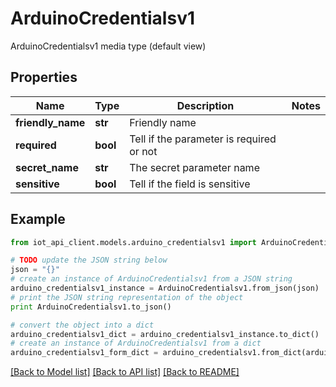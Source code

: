 # ArduinoCredentialsv1

ArduinoCredentialsv1 media type (default view)

## Properties
Name | Type | Description | Notes
------------ | ------------- | ------------- | -------------
**friendly_name** | **str** | Friendly name | 
**required** | **bool** | Tell if the parameter is required or not | 
**secret_name** | **str** | The secret parameter name | 
**sensitive** | **bool** | Tell if the field is sensitive | 

## Example

```python
from iot_api_client.models.arduino_credentialsv1 import ArduinoCredentialsv1

# TODO update the JSON string below
json = "{}"
# create an instance of ArduinoCredentialsv1 from a JSON string
arduino_credentialsv1_instance = ArduinoCredentialsv1.from_json(json)
# print the JSON string representation of the object
print ArduinoCredentialsv1.to_json()

# convert the object into a dict
arduino_credentialsv1_dict = arduino_credentialsv1_instance.to_dict()
# create an instance of ArduinoCredentialsv1 from a dict
arduino_credentialsv1_form_dict = arduino_credentialsv1.from_dict(arduino_credentialsv1_dict)
```
[[Back to Model list]](../README.md#documentation-for-models) [[Back to API list]](../README.md#documentation-for-api-endpoints) [[Back to README]](../README.md)


